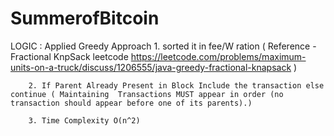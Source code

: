 # SummerofBitcoin

LOGIC : Applied Greedy Approach 
        1. sorted it in fee/W ration                 ( Reference - Fractional KnpSack leetcode  https://leetcode.com/problems/maximum-units-on-a-truck/discuss/1206555/java-greedy-fractional-knapsack )

        2. If Parent Already Present in Block Include the transaction else continue ( Maintaining  Transactions MUST appear in order (no transaction should appear before one of its parents).)

        3. Time Complexity O(n^2)
